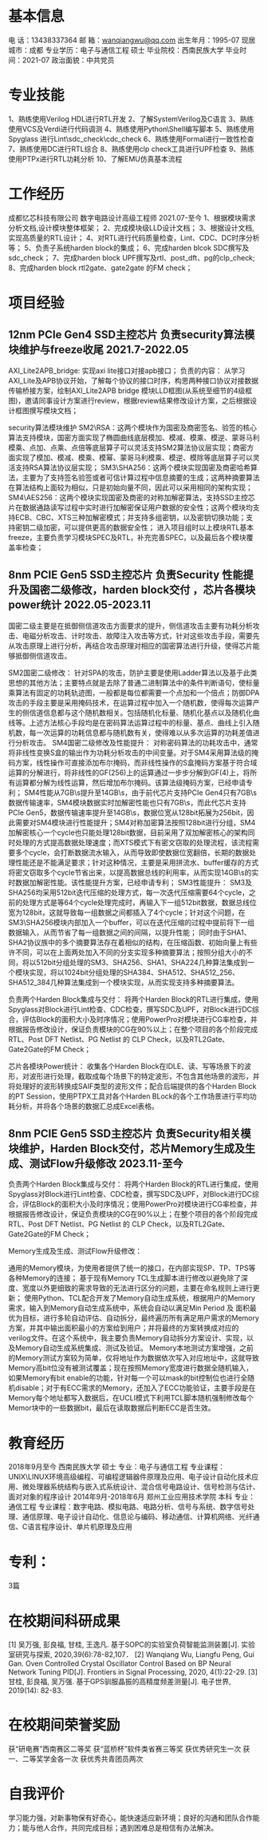 # 基本信息
电    话：13438337364
邮    箱：wanqiangwu@qq.com
出生年月：1995-07
现居城市：成都
专业学历：电子与通信工程 硕士
毕业院校：西南民族大学
毕业时间：2021-07
政治面貌：中共党员

# 专业技能
1、熟练使用Verilog HDL进行RTL开发
2、了解SystemVerilog及C语言
3、熟练使用VCS及Verdi进行代码调测
4、熟练使用Python\Shell编写脚本
5、熟练使用Spyglass 进行Lint\sdc_check\cdc_check
6、熟练使用Formal进行一致性检查
7、熟练使用DC进行RTL综合
8、熟练使用clp check工具进行UPF检查
9、熟练使用PTPx进行RTL功耗分析
10、了解EMU仿真基本流程

# 工作经历
成都忆芯科技有限公司		数字电路设计高级工程师					2021.07-至今
1、根据模块需求分析文档,设计模块整体框架；
2、完成模块级LLD设计文档；
3、根据设计文档,实现高质量的RTL设计；
4、对RTL进行代码质量检查，Lint、CDC、DC时序分析等；
5、负责子系统harden block的集成；
6、完成harden blcok SDC撰写及sdc_check；
7、完成harden block UPF撰写及rtl、post_dft、pg的clp_check;
8、完成harden block rtl2gate、gate2gate 的FM check；

# 项目经验

## 12nm PCIe Gen4 SSD主控芯片     负责security算法模块维护与freeze收尾				                                                                                      2021.7-2022.05
AXI_Lite2APB_bridge: 实现axi lite接口对接apb接口；
负责的内容：
从学习AXI_Lite及APB协议开始，了解每个协议的接口时序，构思两种接口协议对接数据传输桥接方案，绘制AXI_Lite2APB bridge 模块LLD框图(从系统至细节的4级框图)，邀请同事设计方案进行review，根据review结果修改设计方案，之后根据设计框图撰写模块文档；

security算法模块维护
SM2\RSA：这两个模块作为国密及商密签名、验签的核心算法支持模块，国密方面实现了椭圆曲线底层模加、模减、模乘、模逆、蒙哥马利模乘、点加、点乘、点倍等底层算子可以灵活支持SM2算法协议层实现；商密方面实现了模加、模减、模乘、模幂、蒙哥马利模乘、模逆、模除等底层算子可以灵活支持RSA算法协议层实现；
SM3\SHA256：这两个模块实现国密及商密哈希算法，主要为了支持签名验签或者可信计算过程中信息摘要的生成；这两种摘要算法在算法结构上面较为相似，只是初始向量不同，因此可以采用相同的架构实现；
SM4\AES256：这两个模块实现国密及商密的对称加解密算法，支持SSD主控芯片在数据通路读写过程中实时进行加解密保证用户数据的安全性；这两个模块均支持ECB、CBC、XTS三种加解密模式；并支持多组密钥，以及密钥切换功能；支持密钥二级加密，可以提供更高的数据安全性；
进入项目组时以上模块RTL基本freeze，主要负责学习模块SPEC及RTL，补充完善SPEC，以及最后各个模块覆盖率检查；


## 8nm PCIE Gen5 SSD主控芯片	负责Security 性能提升及国密二级修改，harden block交付                                                                                ，芯片各模块power统计  2022.05-2023.11
国密二级主要是在抵御侧信道攻击方面要求的提升，侧信道攻击主要有功耗分析攻击、电磁分析攻击、计时攻击、故障注入攻击等方式，针对这些攻击手段，需要先从攻击原理上进行分析，再结合攻击原理对相应的国密算法进行升级，使得芯片能够抵御侧信道攻击。

SM2国密二级修改：
针对SPA的攻击，防护主要是使用Ladder算法以及基于此类思想的其他方法；主要特点就是去除了普通二进制算法中的条件判断语句，使标量乘算法有固定的功耗轨迹图，一般都是每位都需要一个点加和一个倍点；防御DPA攻击的手段主要是采用掩码技术，在运算过程中加入一个随机数，使得每次运算产生的侧信道信息都与这个随机数相关。包括随机化标量、随机化基点以及随机化曲线等。上述方法核心手段均是在密码算法运算过程中的标量、基点、曲线上引入随机数，每一次运算的功耗信息都与随机数有关，使得难以从多次运算的功耗差值进行分析攻击。
SM4国密二级修改及性能提升：
对称密码算法的功耗攻击中，通常将非线性变换S盒的输出作为功耗分析攻击的中间变量。对于SM4采用算法级的掩码方案，线性操作可直接添加布尔掩码，而非线性操作的S盒掩码方案基于符合域运算的分解进行，将非线性的GF(256)上的运算通过一步步分解到GF(4)上，将所有运算都分解为线性运算，然后增加布尔掩码。该算法级掩码方案，已经申请专利；
SM4性能从7GB\s提升至14GB\s，由于前代芯片支持PCIe Gen4只有7GB\s数据传输速率，SM4模块数据实时加解密性能也只有7GB\s，而此代芯片支持PCIe Gen5，数据传输速率提升至14GB\s，数据位宽从128bit拓展为256bit，因此需要对SM4模块进行性能提升；SM4对称加密算法按照128bit进行分组，SM4加解密核心一个cycle也只能处理128bit数据，目前采用了双加解密核心的架构同时处理的方式提高数据处理速度；而XTS模式下有密文窃取的处理流程，该流程需要多个cycle，会打断数据流水输入，从而导致即使数据位宽翻倍，长期的数据处理性能还是不能满足要求；针对这种情况，主要是采用拼流水、buffer缓存的方式将密文窃取多个cycle节省出来，以提高数据总线的利用率，从而实现14GB\s的实时数据加解密性能。该性能提升方案，已经申请专利；
SM3性能提升：
SM3及SHA256均采用512bit迭代压缩的处理方式，每一次迭代压缩需要64个cycle，之前的处理方式是等64个cycle处理完成时，再输入下一组512bit数据，数据总线位宽为128bit，这就导致每一组数据之间都插入了4个cycle；针对这个问题，在SM3\SHA256模块内部加入一个buffer，可以在迭代压缩的过程中提前将下一组数据输入，从而节省了每一组数据之间的间隔，以提升性能；
同时由于SHA1、SHA2协议族中的多个摘要算法存在着相似的结构，在压缩函数、初始向量上有些许不同，可以在上面两处加入不同的分支实现多种摘要算法；按照分组大小的不同，将以512bit分组处理的SM3、SHA256、SHA1、SHA224几种算法集成到一个模块实现，将以1024bit分组处理的SHA384、SHA512、SHA512_256、SHA512_384几种算法集成到一个模块实现，从而实现支持多种摘要算法。

负责两个Harden Block集成与交付：
将两个Harden Block的RTL进行集成，使用Spyglass对Block进行Lint检查、CDC检查，撰写SDC及UPF，对Block进行DC综合，评估Block的面积大小及时序情况；使用PowerPro对模块进行CG率检查，并根据报告修改设计，保证负责模块的CG在90%以上；在整个项目的各个阶段完成RTL、Post DFT Netlist、PG Netlist 的 CLP Check，以及RTL2Gate、Gate2Gate的FM Check；

芯片各模块Power统计：
收集各个Harden Block在IDLE、读、写等场景下的波形，对波形进行处理，截取成每个场景下的特定波形，不包含其他场景的波形，并将处理好的波形转换成SAIF类型的波形文件；配合后端提供的各个Harden Block的PT Session，使用PTPX工具对各个Harden BLock的各个工作场景进行平均功耗分析，并将各个场景的数据汇总成Excel表格。


## 8nm PCIE Gen5 SSD主控芯片       负责Security相关模块维护，Harden Block交付，芯片Memory生成及生成、测试Flow升级修改		2023.11-至今 

负责两个Harden Block集成与交付：
将两个Harden Block的RTL进行集成，使用Spyglass对Block进行Lint检查、CDC检查，撰写SDC及UPF，对Block进行DC综合，评估Block的面积大小及时序情况；使用PowerPro对模块进行CG率检查，并根据报告修改设计，保证负责模块的CG在90%以上；在整个项目的各个阶段完成RTL、Post DFT Netlist、PG Netlist 的 CLP Check，以及RTL2Gate、Gate2Gate的FM Check；

Memory生成及生成、测试Flow升级修改：

通用的Memory模块，为使用者提供了统一的接口，在内部实现SP、TP、TPS等各种Memory的连接；
基于现有Memory TCL生成脚本进行修改以避免除了深度、宽度以外更细致的需求导致的无法进行区分的问题，主要在命名规则上进行更新；
使用Python、TCL配合开发了Memory自动生成系统，根据用户的Memory需求，输入到Memory自动生成系统中，系统会自动以满足Min Period 及 面积最优为目标，进行多轮自动评估、自动拆分，最终遍历所有满足用户需求的Memory方案，并其中输出面积最小的方案给到用户；并将最终的方案转换成对应的verilog文件。在这个系统中，我主要负责Memory自动拆分方案设计、实现，以及Memory自动生成系统集成、测试及验证。
Memory本地测试方案增强，之前的Memory测试方案较为简单，仅将地址作为数据依次写入对应地址中，这就导致Memory高bit位没有被测试覆盖；现在按照Memory宽度进行数据全随机输入，如果Memory有bit enable的功能，针对每一个可以mask的bit控制位也进行全随机disable；对于有ECC需求的Memory，还加入了ECC功能验证，主要手段是在Memory每个地址都写入数据后，在UCLI模式下利用TCL脚本随机强制修改每个Memor块中的一些数据bit，最后在读取数据后判断ECC是否生效。






# 教育经历

2018年9月至今					西南民族大学				硕士
专业：电子与通信工程
专业课程：UNIX\LINUX环境高级编程、可编程逻辑器件原理及应用、电子设计自动化技术应用、微处理器系统结构与嵌入式系统设计、混合信号电路设计、信号检测与估计、面对对象的程序设计
2014年9月-2018年6月		郑州工业应用技术学院		本科
专业：通信工程
专业课程：数字电路、模拟电路、电路分析、信号与系统、数字信号处理、通信原理、电子设计自动化、信息论与编码、移动通信、计算机网络、光纤通信、C语言程序设计、单片机原理及应用


# 专利：
3篇


# 在校期间科研成果

[1] 吴万强, 彭良福, 甘桂, 王逸凡. 基于SOPC的实验室负荷智能监测装置[J]. 实验室研究与探索, 2020,39(6):78-82,107．
[2] Wanqiang Wu, Liangfu Peng, Gui Gan. Oven Controlled Crystal Oscillator Control Based on BP Neural Network Tuning PID[J]. Frontiers in Signal Processing, 2020, 4(1):22-29.
[3] 甘桂, 彭良福, 吴万强. 基于GPS驯服晶振的高精度频差测量[J]. 电子世界, 2019(14): 82-83.

# 在校期间荣誉奖励

获“研电赛”西南赛区二等奖
获“蓝桥杯”软件类省赛三等奖
获优秀研究生一次
获一、二等奖学金各一次
获优秀共青团员两次


# 自我评价

学习能力强，对新事物保有好奇心，能快速适应新环境；良好的沟通和团队合作能力；能与他人合作，共同完成目标；遇到困难总是相信有办法解决。